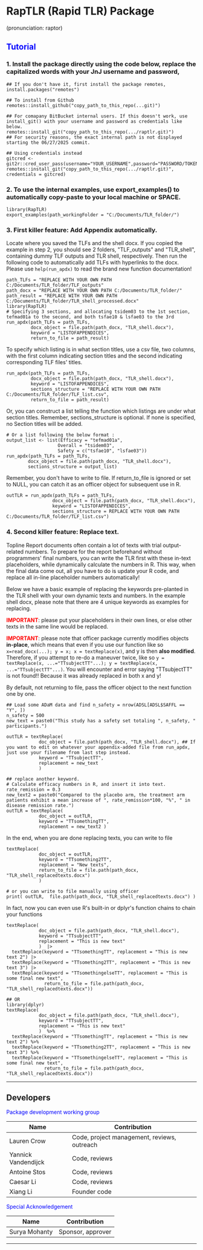 # RapTLR (Rapid TLR) Package 

(pronunciation: raptor)

## <font color="blue"> Tutorial </font> 

### 1. Install the package directly using the code below, replace the capitalized words with your JnJ username and password, 

```
## If you don't have it, first install the package remotes, install.packages("remotes")

## To install from Github
remotes::install_github("copy_path_to_this_repo(...git)")

## For comapany BitBucket internal users. If this doesn't work, use install_git() with your username and password as credentials like below.
remotes::install_git("copy_path_to_this_repo(.../raptlr.git)")
## For security reasons, the exact internal path is not displayed starting the 06/27/2025 commit.

## Using credentials instead
gitcred <- git2r::cred_user_pass(username="YOUR_USERNAME",password="PASSWORD/TOKEN(PAT)")
remotes::install_git("copy_path_to_this_repo(.../raptlr.git)", credentials = gitcred)
```

### 2. To use the internal examples, use export_examples() to automatically copy-paste to your local machine or SPACE.
```
library(RapTLR)
export_examples(path_workingFolder = "C:/Documents/TLR_folder/")
```

### 3. First killer feature: Add Appendix automatically. 

Locate where you saved the TLFs and the shell docx. If you copied the example in step 2, you should see 2 folders, "TLF_outputs" and "TLR_shell", containing dummy TLF outputs and TLR shell, respectively. Then run the following code to automatically add TLFs with hyperlinks to the docx. Please use `help(run_apdx)` to read the brand new function documentation!

```
path_TLFs = "REPLACE WITH YOUR OWN PATH C:/Documents/TLR_folder/TLF_outputs"
path_docx = "REPLACE WITH YOUR OWN PATH C:/Documents/TLR_folder/"
path_result = "REPLACE WITH YOUR OWN PATH C:/Documents/TLR_folder/TLR_shell_processed.docx"
library(RapTLR)
# Specifying 3 sections, and allocating tsidem03 to the 1st section, tefmad01a to the second, and both tsfae10 & lsfae03 to the 3rd
run_apdx(path_TLFs = path_TLFs,
         docx_object = file.path(path_docx, "TLR_shell.docx"),
         keyword = "LISTOFAPPENDICES",
         return_to_file = path_result)
```         
         
To specify which listing is in what section titles, use a csv file, two columns, with the first column indicating section titles and the second indicating corresponding TLF files' titles.
```
run_apdx(path_TLFs = path_TLFs,
         docx_object = file.path(path_docx, "TLR_shell.docx"),
         keyword = "LISTOFAPPENDICES",
         sections_structure = "REPLACE WITH YOUR OWN PATH C:/Documents/TLR_folder/TLF_list.csv",
         return_to_file = path_result)
```

Or, you can construct a list telling the function which listings are under what section titles. Remember, sections_structure is optional. If none is specified, no Section titles will be added.
```
# Or a list following the below format :
output_list <- list(Efficacy = "tefmad01a",
                   Overall = "tsidem03",
                   Safety = c("tsfae10", "lsfae03"))
run_apdx(path_TLFs = path_TLFs,
        docx_object = file.path(path_docx, "TLR_shell.docx"),
        sections_structure = output_list)
```

Remember, you don't have to write to file. If return_to_file is ignored or set to NULL, you can catch it as an officer object for subsequent use in R. 
```
outTLR = run_apdx(path_TLFs = path_TLFs,
                 docx_object = file.path(path_docx, "TLR_shell.docx"),
                 keyword = "LISTOFAPPENDICES",
                 sections_structure = REPLACE WITH YOUR OWN PATH C:/Documents/TLR_folder/TLF_list.csv")
```

### 4. Second killer feature: Replace text. 

Topline Report documents often contain a lot of texts with trial output-related numbers. 
To prepare for the report beforehand without programmers' final numbers, you can write the TLR first with these in-text placeholders,
while dynamically calculate the numbers in R. This way, when the final data come out, all you have to do is update your R code, 
and replace all in-line placeholder numbers automatically!

Below we have a basic example of replacing the keywords pre-planted in the TLR shell with your own dynamic texts and numbers. 
In the example shell docx, please note that there are 4 unique keywords as examples for replacing.

<font color="red">**IMPORTANT**</font>: please put your placeholders in their own lines, or else other texts in the same line would be replaced.

<font color="red">**IMPORTANT**</font>: please note that officer package currently modifies objects **in-place**, which means that even if you use our function like so `x=read_docx(...); y = x; x = textReplace(x)`, and y is then **also modified**. Therefore, if you attempt to re-do a maneuver twice, like so `y = textReplace(x, ...="TTsubjectTT"...); y = textReplace(x, ...="TTsubjectTT"...)`. You will encounter and error saying "TTsubjectTT" is not found!! Because it was already replaced in both x and y!

By default, not returning to file, pass the officer object to the next function one by one.

```
## Load some ADaM data and find n_safety = nrow(ADSL[ADSL$SAFFL == "Y", ])
n_safety = 500
new_text = paste0("This study has a safety set totaling ", n_safety, " participants.")

outTLR = textReplace(
            doc_object = file.path(path_docx, "TLR_shell.docx"), ## If you want to edit on whatever your appendix-added file from run_apdx, just use your filename from last step instead. 
            keyword = "TTsubjectTT",
            replacement = new_text
            )

## replace another keyword.
# Calculate efficacy numbers in R, and insert it into text.
rate_remission = 0.3
new_text2 = paste0("Compared to the placebo arm, the treatment arm patients exhibit a mean increase of ", rate_remission*100, "%", " in disease remission rate.")
outTLR = textReplace(
            doc_object = outTLR,
            keyword = "TTsomethingTT",
            replacement = new_text2 )
```

In the end, when you are done replacing texts, you can write to file
```
textReplace(
            doc_object = outTLR,
            keyword = "TTsomething2TT",
            replacement = "New texts",
            return_to_file = file.path(path_docx, "TLR_shell_replacedtexts.docx")
            )

# or you can write to file manually using officer
print( outTLR,  file.path(path_docx, "TLR_shell_replacedtexts.docx") )
```

In fact, now you can even use R's built-in or dplyr's function chains to chain your functions
```
textReplace(
            doc_object = file.path(path_docx, "TLR_shell.docx"),
            keyword = "TTsubjectTT",
            replacement = "This is new text"
            )  |>
  textReplace(keyword = "TTsomethingTT", replacement = "This is new text 2") |>
  textReplace(keyword = "TTsomething2TT", replacement = "This is new text 3") |>
  textReplace(keyword = "TTsomethingelseTT", replacement = "This is some final new text",
              return_to_file = file.path(path_docx, "TLR_shell_replacedtexts.docx"))
              
## OR
library(dplyr)
textReplace(
            doc_object = file.path(path_docx, "TLR_shell.docx"),
            keyword = "TTsubjectTT",
            replacement = "This is new text"
            )  %>%
  textReplace(keyword = "TTsomethingTT", replacement = "This is new text 2") %>%
  textReplace(keyword = "TTsomething2TT", replacement = "This is new text 3") %>%
  textReplace(keyword = "TTsomethingelseTT", replacement = "This is some final new text",
              return_to_file = file.path(path_docx, "TLR_shell_replacedtexts.docx"))

```

---


## Developers

<font color="blue">Package development working group</font>

| Name       | Contribution                                                       |
|-----------------|-----------------------------------------------------------------|
| Lauren Crow         | Code, project management, reviews, outreach               |
| Yannick Vandendijck | Code, reviews        |
| Antoine Stos        | Code, reviews        |
| Caesar Li           | Code, reviews        |
| Xiang Li             | Founder code       |


<font color="blue">Special Acknowledgement</font>

| Name         | Contribution                                               |
|-----------------|--------------------------------------------------------|
| Surya Mohanty      | Sponsor, approver               |

---

